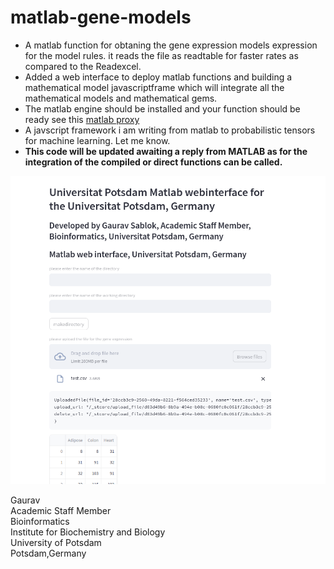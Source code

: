 # matlab-gene-models

- A matlab function for obtaning the gene expression models expression for the model rules. it reads the file as readtable for faster rates as compared to the Readexcel. 
- Added a web interface to deploy matlab functions and building a mathematical model javascriptframe which will integrate all the mathematical models and mathematical gems.
- The matlab engine should be installed and your function should be ready see this [matlab proxy](https://github.com/mathworks/matlab-engine-for-python)
- A javscript framework i am writing from matlab to probabilistic tensors for machine learning. Let me know.
- **This code will be updated awaiting a reply from MATLAB as for the integration of the compiled or direct functions can be called.**

![](https://github.com/gauravcodepro/matlab-gene-models/blob/main/interface.png)

Gaurav \
Academic Staff Member \
Bioinformatics \
Institute for Biochemistry and Biology \
University of Potsdam \
Potsdam,Germany
